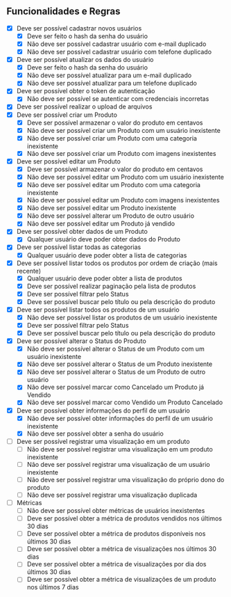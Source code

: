 ## Funcionalidades e Regras

- [x]  Deve ser possível cadastrar novos usuários
    - [x]  Deve ser feito o hash da senha do usuário
    - [x]  Não deve ser possível cadastrar usuário com e-mail duplicado
    - [x]  Não deve ser possível cadastrar usuário com telefone duplicado
- [x]  Deve ser possível atualizar os dados do usuário
    - [x]  Deve ser feito o hash da senha do usuário
    - [x]  Não deve ser possível atualizar para um e-mail duplicado
    - [x]  Não deve ser possível atualizar para um telefone duplicado
- [x]  Deve ser possível obter o token de autenticação
    - [x]  Não deve ser possível se autenticar com credenciais incorretas
- [x]  Deve ser possível realizar o upload de arquivos
- [x]  Deve ser possível criar um Produto
    - [x]  Deve ser possível armazenar o valor do produto em centavos
    - [x]  Não deve ser possível criar um Produto com um usuário inexistente
    - [x]  Não deve ser possível criar um Produto com uma categoria inexistente
    - [x]  Não deve ser possível criar um Produto com imagens inexistentes
- [x]  Deve ser possível editar um Produto
    - [x]  Deve ser possível armazenar o valor do produto em centavos
    - [x]  Não deve ser possível editar um Produto com um usuário inexistente 
    - [x]  Não deve ser possível editar um Produto com uma categoria inexistente
    - [x]  Não deve ser possível editar um Produto com imagens inexistentes
    - [x]  Não deve ser possível editar um Produto inexistente
    - [x]  Não deve ser possível alterar um Produto de outro usuário
    - [x]  Não deve ser possível editar um Produto já vendido
- [x]  Deve ser possível obter dados de um Produto
    - [x]  Qualquer usuário deve poder obter dados do Produto
- [x]  Deve ser possível listar todas as categorias
    - [x]  Qualquer usuário deve poder obter a lista de categorias
- [x]  Deve ser possível listar todos os produtos por ordem de criação (mais recente)
    - [x]  Qualquer usuário deve poder obter a lista de produtos
    - [x]  Deve ser possível realizar paginação pela lista de produtos
    - [x]  Deve ser possível filtrar pelo Status
    - [x]  Deve ser possível buscar pelo título ou pela descrição do produto
- [x]  Deve ser possível listar todos os produtos de um usuário
    - [x]  Não deve ser possível listar os produtos de um usuário inexistente
    - [x]  Deve ser possível filtrar pelo Status
    - [x]  Deve ser possível buscar pelo título ou pela descrição do produto
- [x]  Deve ser possível alterar o Status do Produto
    - [x]  Não deve ser possível alterar o Status de um Produto com um usuário inexistente
    - [x]  Não deve ser possível alterar o Status de um Produto inexistente
    - [x]  Não deve ser possível alterar o Status de um Produto de outro usuário
    - [x]  Não deve ser possível marcar como Cancelado um Produto já Vendido
    - [x]  Não deve ser possível marcar como Vendido um Produto Cancelado
- [x]  Deve ser possível obter informações do perfil de um usuário
    - [x]  Não deve ser possível obter informações do perfil de um usuário inexistente
    - [x]  Não deve ser possível obter a senha do usuário
- [ ]  Deve ser possível registrar uma visualização em um produto
    - [ ]  Não deve ser possível registrar uma visualização em um produto inexistente
    - [ ]  Não deve ser possível registrar uma visualização de um usuário inexistente
    - [ ]  Não deve ser possível registrar uma visualização do próprio dono do produto
    - [ ]  Não deve ser possível registrar uma visualização duplicada
- [ ]  Métricas
    - [ ]  Não deve ser possível obter métricas de usuários inexistentes
    - [ ]  Deve ser possível obter a métrica de produtos vendidos nos últimos 30 dias
    - [ ]  Deve ser possível obter a métrica de produtos disponíveis nos últimos 30 dias
    - [ ]  Deve ser possível obter a métrica de visualizações nos últimos 30 dias
    - [ ]  Deve ser possível obter a métrica de visualizações por dia dos últimos 30 dias
    - [ ]  Deve ser possível obter a métrica de visualizações de um produto nos últimos 7 dias
